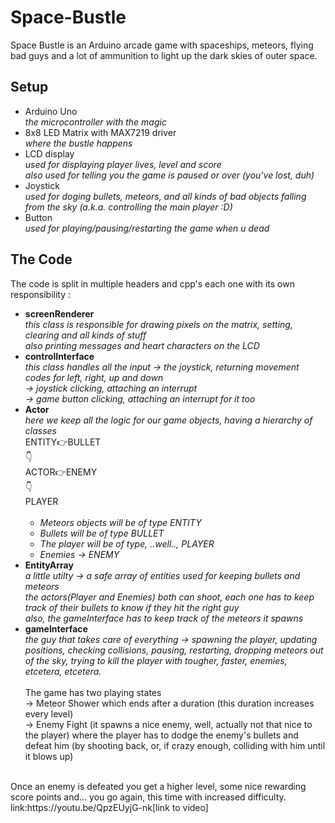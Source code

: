 # Space-Bustle
Space Bustle is an Arduino arcade game with spaceships, meteors, flying bad guys and a lot of ammunition to light up the dark skies of outer space.
## Setup
- Arduino Uno<br/>
  *the microcontroller with the magic*
- 8x8 LED Matrix with MAX7219 driver<br/>
  *where the bustle happens*
- LCD display<br/>
  *used for displaying player lives, level and score*<br/>
  *also used for telling you the game is paused or over (you've lost, duh)*
- Joystick<br/>
  *used for doging bullets, meteors, and all kinds of bad objects falling from the sky (a.k.a. controlling the main player :D)*
- Button<br/>
  *used for playing/pausing/restarting the game when u dead*
  
 ## The Code
 The code is split in multiple headers and cpp's each one with its own responsibility :
- **screenRenderer**<br/>
  *this class is responsible for drawing pixels on the matrix, setting, clearing and all kinds of stuff*<br/>
  *also printing messages and heart characters on the LCD*
- **controlInterface**<br/>
  *this class handles all the input -> the joystick, returning movement codes for left, right, up and down<br/>
                                    -> joystick clicking, attaching an interrupt<br/>
                                    -> game button clicking, attaching an interrupt for it too*
- **Actor**<br/>
  *here we keep all the logic for our game objects, having a hierarchy of classes*<br/>
  ENTITY:point_right:BULLET<br/>
  :point_down:<br/>
  ACTOR:point_right:ENEMY<br/>
  :point_down:<br/>
  PLAYER<br/>
  <br/>
  - *Meteors objects will be of type ENTITY*
  - *Bullets will be of type BULLET*
  - *The player will be of type, ..well.., PLAYER*
  - *Enemies -> ENEMY*
- **EntityArray**<br/>
  *a little utilty -> a safe array of entities used for keeping bullets and meteors*<br/>
  *the actors(Player and Enemies) both can shoot, each one has to keep track of their bullets to know if they hit the right guy*<br/>
  *also, the gameInterface has to keep track of the meteors it spawns*
- **gameInterface**<br/>
  *the guy that takes care of everything -> spawning the player, updating positions, checking collisions, pausing, restarting, dropping meteors out of the sky, trying to kill the player with tougher, faster, enemies, etcetera, etcetera.*<br/>
  <br/>
The game has two playing states <br/>
-> Meteor Shower which ends after a duration (this duration increases every level)<br/>
-> Enemy Fight (it spawns a nice enemy, well, actually not that nice to the player) where the player has to dodge the enemy's bullets and defeat him (by shooting back, or, if crazy enough, colliding with him until it blows up)<br/>
<br/>
Once an enemy is defeated you get a higher level, some nice rewarding score points and... you go again, this time with increased difficulty.<br/>
link:https://youtu.be/QpzEUyjG-nk[link to video]

